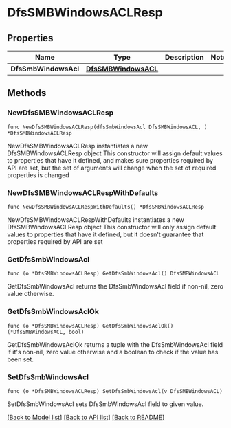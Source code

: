 # DfsSMBWindowsACLResp

## Properties

Name | Type | Description | Notes
------------ | ------------- | ------------- | -------------
**DfsSmbWindowsAcl** | [**DfsSMBWindowsACL**](DfsSMBWindowsACL.md) |  | 

## Methods

### NewDfsSMBWindowsACLResp

`func NewDfsSMBWindowsACLResp(dfsSmbWindowsAcl DfsSMBWindowsACL, ) *DfsSMBWindowsACLResp`

NewDfsSMBWindowsACLResp instantiates a new DfsSMBWindowsACLResp object
This constructor will assign default values to properties that have it defined,
and makes sure properties required by API are set, but the set of arguments
will change when the set of required properties is changed

### NewDfsSMBWindowsACLRespWithDefaults

`func NewDfsSMBWindowsACLRespWithDefaults() *DfsSMBWindowsACLResp`

NewDfsSMBWindowsACLRespWithDefaults instantiates a new DfsSMBWindowsACLResp object
This constructor will only assign default values to properties that have it defined,
but it doesn't guarantee that properties required by API are set

### GetDfsSmbWindowsAcl

`func (o *DfsSMBWindowsACLResp) GetDfsSmbWindowsAcl() DfsSMBWindowsACL`

GetDfsSmbWindowsAcl returns the DfsSmbWindowsAcl field if non-nil, zero value otherwise.

### GetDfsSmbWindowsAclOk

`func (o *DfsSMBWindowsACLResp) GetDfsSmbWindowsAclOk() (*DfsSMBWindowsACL, bool)`

GetDfsSmbWindowsAclOk returns a tuple with the DfsSmbWindowsAcl field if it's non-nil, zero value otherwise
and a boolean to check if the value has been set.

### SetDfsSmbWindowsAcl

`func (o *DfsSMBWindowsACLResp) SetDfsSmbWindowsAcl(v DfsSMBWindowsACL)`

SetDfsSmbWindowsAcl sets DfsSmbWindowsAcl field to given value.



[[Back to Model list]](../README.md#documentation-for-models) [[Back to API list]](../README.md#documentation-for-api-endpoints) [[Back to README]](../README.md)



